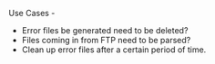 Use Cases -

- Error files be generated need to be deleted?
- Files coming in from FTP need to be parsed?
- Clean up error files after a certain period of time.

